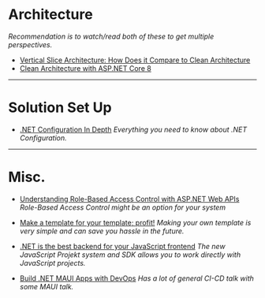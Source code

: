# Architecture
_Recommendation is to watch/read both of these to get multiple perspectives._
- [Vertical Slice Architecture: How Does it Compare to Clean Architecture](../Day%203/Vertical%20Slice%20Architecture%20How%20Does%20it%20Compare%20to%20Clean%20Architecture.md)
- [Clean Architecture with ASP.NET Core 8](../Day%203/Clean%20Architecture%20with%20ASP.NET%20Core%208.md)
---
# Solution Set Up
- [.NET Configuration In Depth](../Day%203/dotnet%20Configuration%20In%20Depth.md)
  _Everything you need to know about .NET Configuration._

---
# Misc.
- [Understanding Role-Based Access Control with ASP.NET Web APIs](../Day%203/Understanding%20Role-Based%20Access%20Control%20with%20ASP.NET%20Web%20APIs.md)
  _Role-Based Access Control might be an option for your system_
- [Make a template for your template; profit!](../Day%203/Make%20a%20template%20for%20your%20template;%20profit!.md)
  _Making your own template is very simple and can save you hassle in the future._
- [.NET is the best backend for your JavaScript frontend](../Day%203/dotnet%20is%20the%20best%20backend%20for%20your%20JavaScript%20frontend.md)
  _The new JavaScript Projekt system and SDK allows you to work directly with JavaScript projects._
  
- [Build .NET MAUI Apps with DevOps](../Day%203/Build%20.NET%20MAUI%20Apps%20with%20DevOps.md)
  _Has a lot of general CI-CD talk with some MAUI talk._